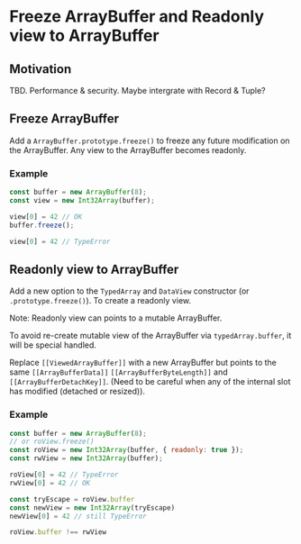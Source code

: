 # Freeze ArrayBuffer and Readonly view to ArrayBuffer

## Motivation

TBD. Performance & security. Maybe intergrate with Record & Tuple?

## Freeze ArrayBuffer

Add a `ArrayBuffer.prototype.freeze()` to freeze any future modification on the ArrayBuffer. Any view to the ArrayBuffer becomes readonly.

### Example

```js
const buffer = new ArrayBuffer(8);
const view = new Int32Array(buffer);

view[0] = 42 // OK
buffer.freeze();

view[0] = 42 // TypeError
```

## Readonly view to ArrayBuffer

Add a new option to the `TypedArray` and `DataView` constructor (or `.prototype.freeze()`). To create a readonly view.

Note: Readonly view can points to a mutable ArrayBuffer.

To avoid re-create mutable view of the ArrayBuffer via `typedArray.buffer`, it will be special handled.

Replace `[[ViewedArrayBuffer]]` with a new ArrayBuffer but points to the same `[[ArrayBufferData]]` ``[[ArrayBufferByteLength]]`` and ``[[ArrayBufferDetachKey]]``. (Need to be careful when any of the internal slot has modified (detached or resized)).

### Example

```js
const buffer = new ArrayBuffer(8);
// or roView.freeze()
const roView = new Int32Array(buffer, { readonly: true });
const rwView = new Int32Array(buffer);

roView[0] = 42 // TypeError
rwView[0] = 42 // OK

const tryEscape = roView.buffer
const newView = new Int32Array(tryEscape)
newView[0] = 42 // still TypeError

roView.buffer !== rwView
```

